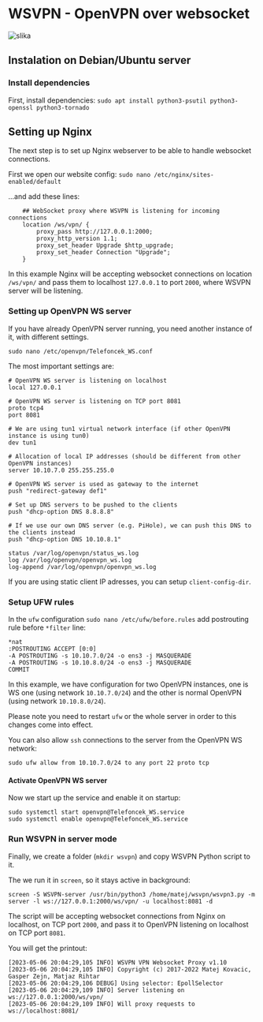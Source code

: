 # WSVPN - OpenVPN over websocket

![slika](https://user-images.githubusercontent.com/3339198/236639256-127d78c7-785d-4f0c-93c3-19534977d8b5.png)

## Instalation on Debian/Ubuntu server

### Install dependencies
First, install dependencies:
`sudo apt install python3-psutil python3-openssl python3-tornado`

## Setting up Nginx

The next step is to set up Nginx webserver to be able to handle websocket connections.

First we open our website config:
`sudo nano /etc/nginx/sites-enabled/default`

...and add these lines:

```
    ## WebSocket proxy where WSVPN is listening for incoming connections
    location /ws/vpn/ {
        proxy_pass http://127.0.0.1:2000;
        proxy_http_version 1.1;
        proxy_set_header Upgrade $http_upgrade;
        proxy_set_header Connection "Upgrade";
    }
```

In this example Nginx will be accepting websocket connections on location `/ws/vpn/` and pass them to localhost `127.0.0.1` to port `2000`, where WSVPN server will be listening.

### Setting up OpenVPN WS server

If you have already OpenVPN server running, you need another instance of it, with different settings.

`sudo nano /etc/openvpn/Telefoncek_WS.conf`

The most important settings are:

```
# OpenVPN WS server is listening on localhost
local 127.0.0.1     

# OpenVPN WS server is listening on TCP port 8081
proto tcp4
port 8081

# We are using tun1 virtual network interface (if other OpenVPN instance is using tun0) 
dev tun1

# Allocation of local IP addresses (should be different from other OpenVPN instances)
server 10.10.7.0 255.255.255.0

# OpenVPN WS server is used as gateway to the internet
push "redirect-gateway def1"

# Set up DNS servers to be pushed to the clients
push "dhcp-option DNS 8.8.8.8"

# If we use our own DNS server (e.g. PiHole), we can push this DNS to the clients instead 
push "dhcp-option DNS 10.10.8.1"

status /var/log/openvpn/status_ws.log
log /var/log/openvpn/openvpn_ws.log
log-append /var/log/openvpn/openvpn_ws.log
```

If you are using static client IP adresses, you can setup `client-config-dir`.

### Setup UFW rules

In the `ufw` configuration `sudo nano /etc/ufw/before.rules` add postrouting rule before `*filter` line:

```
*nat
:POSTROUTING ACCEPT [0:0]
-A POSTROUTING -s 10.10.7.0/24 -o ens3 -j MASQUERADE
-A POSTROUTING -s 10.10.8.0/24 -o ens3 -j MASQUERADE
COMMIT
```
In this example, we have configuration for two OpenVPN instances, one is WS one (using network `10.10.7.0/24`) and the other is normal OpenVPN (using network `10.10.8.0/24`).

Please note you need to restart `ufw` or the whole server in order to this changes come into effect.

You can also allow `ssh` connections to the server from the OpenVPN WS network:

`sudo ufw allow from 10.10.7.0/24 to any port 22 proto tcp`

#### Activate OpenVPN WS server

Now we start up the service and enable it on startup:

```
sudo systemctl start openvpn@Telefoncek_WS.service
sudo systemctl enable openvpn@Telefoncek_WS.service
```

### Run WSVPN in server mode 

Finally, we create a folder (`mkdir wsvpn`) and copy WSVPN Python script to it.

The we run it in `screen`, so it stays active in background:

```
screen -S WSVPN-server /usr/bin/python3 /home/matej/wsvpn/wsvpn3.py -m server -l ws://127.0.0.1:2000/ws/vpn/ -u localhost:8081 -d
```

The script will be accepting websocket connections from Nginx on localhost, on TCP port `2000`, and pass it to OpenVPN listening on localhost on TCP port `8081`.

You will get the printout:
```
[2023-05-06 20:04:29,105 INFO] WSVPN VPN Websocket Proxy v1.10
[2023-05-06 20:04:29,105 INFO] Copyright (c) 2017-2022 Matej Kovacic, Gasper Zejn, Matjaz Rihtar
[2023-05-06 20:04:29,106 DEBUG] Using selector: EpollSelector
[2023-05-06 20:04:29,109 INFO] Server listening on ws://127.0.0.1:2000/ws/vpn/
[2023-05-06 20:04:29,109 INFO] Will proxy requests to ws://localhost:8081/
```
